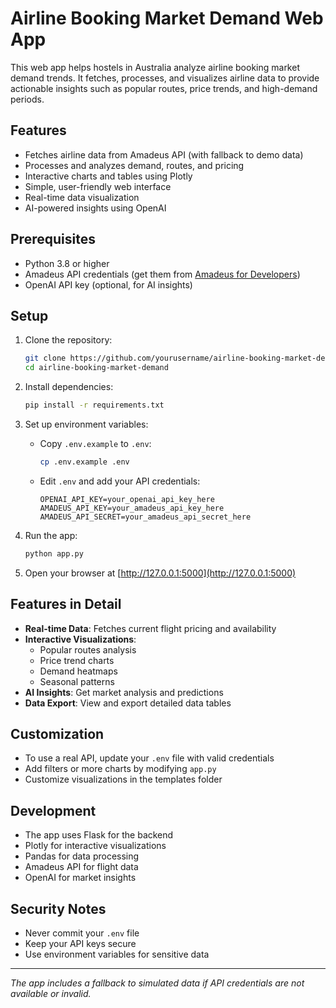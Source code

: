# Airline Booking Market Demand Web App

This web app helps hostels in Australia analyze airline booking market demand trends. It fetches, processes, and visualizes airline data to provide actionable insights such as popular routes, price trends, and high-demand periods.

## Features
- Fetches airline data from Amadeus API (with fallback to demo data)
- Processes and analyzes demand, routes, and pricing
- Interactive charts and tables using Plotly
- Simple, user-friendly web interface
- Real-time data visualization
- AI-powered insights using OpenAI

## Prerequisites
- Python 3.8 or higher
- Amadeus API credentials (get them from [Amadeus for Developers](https://developers.amadeus.com/))
- OpenAI API key (optional, for AI insights)

## Setup
1. Clone the repository:
   ```bash
   git clone https://github.com/yourusername/airline-booking-market-demand.git
   cd airline-booking-market-demand
   ```

2. Install dependencies:
   ```bash
   pip install -r requirements.txt
   ```

3. Set up environment variables:
   - Copy `.env.example` to `.env`:
     ```bash
     cp .env.example .env
     ```
   - Edit `.env` and add your API credentials:
     ```
     OPENAI_API_KEY=your_openai_api_key_here
     AMADEUS_API_KEY=your_amadeus_api_key_here
     AMADEUS_API_SECRET=your_amadeus_api_secret_here
     ```

4. Run the app:
   ```bash
   python app.py
   ```

5. Open your browser at [http://127.0.0.1:5000](http://127.0.0.1:5000)

## Features in Detail
- **Real-time Data**: Fetches current flight pricing and availability
- **Interactive Visualizations**: 
  - Popular routes analysis
  - Price trend charts
  - Demand heatmaps
  - Seasonal patterns
- **AI Insights**: Get market analysis and predictions
- **Data Export**: View and export detailed data tables

## Customization
- To use a real API, update your `.env` file with valid credentials
- Add filters or more charts by modifying `app.py`
- Customize visualizations in the templates folder

## Development
- The app uses Flask for the backend
- Plotly for interactive visualizations
- Pandas for data processing
- Amadeus API for flight data
- OpenAI for market insights

## Security Notes
- Never commit your `.env` file
- Keep your API keys secure
- Use environment variables for sensitive data

---
*The app includes a fallback to simulated data if API credentials are not available or invalid.* 